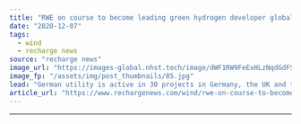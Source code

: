 ```yaml
---
title: "RWE on course to become leading green hydrogen developer globally as it joins NortH2"
date: "2020-12-07"
tags: 
  - wind
  - recharge news
source: "recharge news"
image_url: "https://images-global.nhst.tech/image/dWF1RW9FeExHLzNqdGdFSzJCUkZqd1grNElJcmYyZEZabFlybEprNE11Zz0=/nhst/binary/884d17081bb4154d932fad526586c5e7"
image_fp: "/assets/img/post_thumbnails/85.jpg"
lead: "German utility is active in 30 projects in Germany, the UK and the Netherlands to produce hydrogen via electrolysis from renewable energies"
article_url: "https://www.rechargenews.com/wind/rwe-on-course-to-become-leading-green-hydrogen-developer-globally-as-it-joins-north2/2-1-925670"
---
```


---
